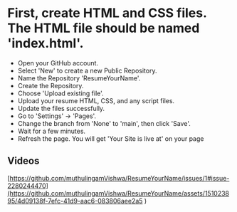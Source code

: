 # First, create HTML and CSS files. The HTML file should be named 'index.html'.
- Open your GitHub account.
- Select 'New' to create a new Public Repository.
- Name the Repository 'ResumeYourName'.
- Create the Repository.
- Choose 'Upload existing file'.
- Upload your resume HTML, CSS, and any script files.
- Update the files successfully.
- Go to 'Settings' -> 'Pages'.
- Change the branch from 'None' to 'main', then click 'Save'.
- Wait for a few minutes.
- Refresh the page. You will get 'Your Site is live at' on your page

## Videos
[https://github.com/muthulingamVishwa/ResumeYourName/issues/1#issue-2280244470](https://github.com/muthulingamVishwa/ResumeYourName/assets/151023895/4d09138f-7efc-41d9-aac6-083806aee2a5
)
